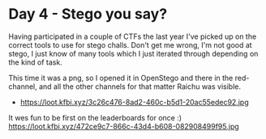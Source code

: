# Day 4 - Stego you say?

Having participated in a couple of CTFs the last year I've picked up on the correct tools to use for stego challs. Don't get me wrong, I'm not good at stego, I just know of many tools which I just iterated through depending on the kind of task.

This time it was a png, so I opened it in OpenStego and there in the red-channel, and all the other channels for that matter Raichu was visible.
* https://loot.kfbi.xyz/3c26c476-8ad2-460c-b5d1-20ac55edec92.jpg

It wes fun to be first on the leaderboards for once :)  https://loot.kfbi.xyz/472ce9c7-866c-43d4-b608-082908499f95.jpg

